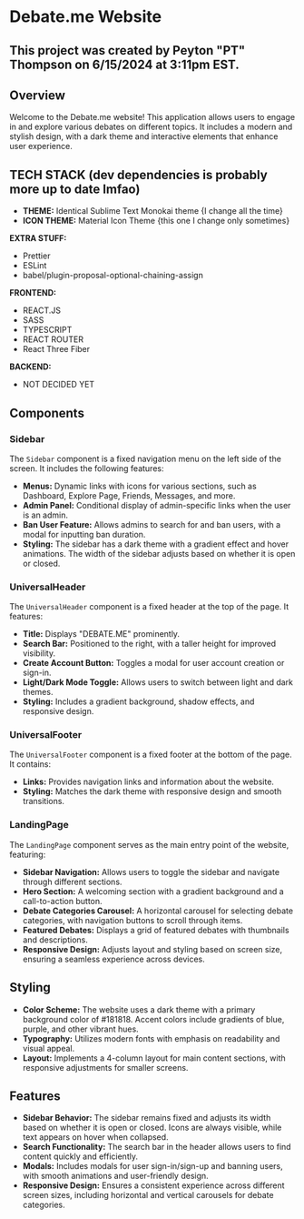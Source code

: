 # Debate.me Website
## This project was created by Peyton "PT" Thompson on 6/15/2024 at 3:11pm EST.

## Overview
Welcome to the Debate.me website! This application allows users to engage in and explore various debates on different topics. It includes a modern and stylish design, with a dark theme and interactive elements that enhance user experience.

## TECH STACK (dev dependencies is probably more up to date lmfao)

- **THEME:** Identical Sublime Text Monokai theme {I change all the time}
- **ICON THEME:** Material Icon Theme {this one I change only sometimes}

**EXTRA STUFF:**
- Prettier
- ESLint
- babel/plugin-proposal-optional-chaining-assign

**FRONTEND:**
- REACT.JS
- SASS
- TYPESCRIPT
- REACT ROUTER
- React Three Fiber

**BACKEND:**
- NOT DECIDED YET

## Components

### Sidebar

The `Sidebar` component is a fixed navigation menu on the left side of the screen. It includes the following features:
- **Menus:** Dynamic links with icons for various sections, such as Dashboard, Explore Page, Friends, Messages, and more.
- **Admin Panel:** Conditional display of admin-specific links when the user is an admin.
- **Ban User Feature:** Allows admins to search for and ban users, with a modal for inputting ban duration.
- **Styling:** The sidebar has a dark theme with a gradient effect and hover animations. The width of the sidebar adjusts based on whether it is open or closed.

### UniversalHeader

The `UniversalHeader` component is a fixed header at the top of the page. It features:
- **Title:** Displays "DEBATE.ME" prominently.
- **Search Bar:** Positioned to the right, with a taller height for improved visibility.
- **Create Account Button:** Toggles a modal for user account creation or sign-in.
- **Light/Dark Mode Toggle:** Allows users to switch between light and dark themes.
- **Styling:** Includes a gradient background, shadow effects, and responsive design.

### UniversalFooter

The `UniversalFooter` component is a fixed footer at the bottom of the page. It contains:
- **Links:** Provides navigation links and information about the website.
- **Styling:** Matches the dark theme with responsive design and smooth transitions.

### LandingPage

The `LandingPage` component serves as the main entry point of the website, featuring:
- **Sidebar Navigation:** Allows users to toggle the sidebar and navigate through different sections.
- **Hero Section:** A welcoming section with a gradient background and a call-to-action button.
- **Debate Categories Carousel:** A horizontal carousel for selecting debate categories, with navigation buttons to scroll through items.
- **Featured Debates:** Displays a grid of featured debates with thumbnails and descriptions.
- **Responsive Design:** Adjusts layout and styling based on screen size, ensuring a seamless experience across devices.

## Styling

- **Color Scheme:** The website uses a dark theme with a primary background color of #181818. Accent colors include gradients of blue, purple, and other vibrant hues.
- **Typography:** Utilizes modern fonts with emphasis on readability and visual appeal.
- **Layout:** Implements a 4-column layout for main content sections, with responsive adjustments for smaller screens.

## Features

- **Sidebar Behavior:** The sidebar remains fixed and adjusts its width based on whether it is open or closed. Icons are always visible, while text appears on hover when collapsed.
- **Search Functionality:** The search bar in the header allows users to find content quickly and efficiently.
- **Modals:** Includes modals for user sign-in/sign-up and banning users, with smooth animations and user-friendly design.
- **Responsive Design:** Ensures a consistent experience across different screen sizes, including horizontal and vertical carousels for debate categories.
